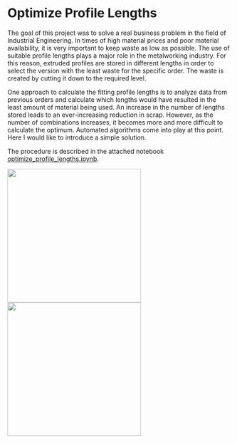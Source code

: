# Optimize Profile Lengths

The goal of this project was to solve a real business problem in the field of Industrial Engineering. In times of high material prices and poor material availability, it is very important to keep waste as low as possible. The use of suitable profile lengths plays a major role in the metalworking industry. For this reason, extruded profiles are stored in different lengths in order to select the version with the least waste for the specific order. The waste is created by cutting it down to the required level.

One approach to calculate the fitting profile lengths is to analyze data from previous orders and calculate which lengths would have resulted in the least amount of material being used. An increase in the number of lengths stored leads to an ever-increasing reduction in scrap. However, as the number of combinations increases, it becomes more and more difficult to calculate the optimum. Automated algorithms come into play at this point. Here I would like to introduce a simple solution.

The procedure is described in the attached notebook [optimize_profile_lengths.ipynb](/optimize_profile_lengths.ipynb).

<img src="https://user-images.githubusercontent.com/121058227/224532187-bff23c95-6449-4e01-be9b-8b9555eb3acf.png" height="300">  <img src="https://user-images.githubusercontent.com/121058227/224532537-77d639b5-4449-4a97-b0c4-ddaecfb9962f.png" height="300">
